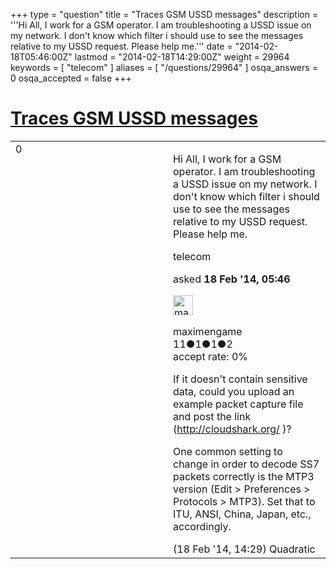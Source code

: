 +++
type = "question"
title = "Traces GSM USSD messages"
description = '''Hi All, I work for a GSM operator. I am troubleshooting a USSD issue on my network. I don&#x27;t know which filter i should use to see the messages relative to my USSD request. Please help me.'''
date = "2014-02-18T05:46:00Z"
lastmod = "2014-02-18T14:29:00Z"
weight = 29964
keywords = [ "telecom" ]
aliases = [ "/questions/29964" ]
osqa_answers = 0
osqa_accepted = false
+++

<div class="headNormal">

# [Traces GSM USSD messages](/questions/29964/traces-gsm-ussd-messages)

</div>

<div id="main-body">

<div id="askform">

<table id="question-table" style="width:100%;"><colgroup><col style="width: 50%" /><col style="width: 50%" /></colgroup><tbody><tr class="odd"><td style="width: 30px; vertical-align: top"><div class="vote-buttons"><span id="post-29964-upvote" class="ajax-command post-vote up" rel="nofollow" title="I like this post (click again to cancel)"> </span><div id="post-29964-score" class="post-score" title="current number of votes">0</div><span id="post-29964-downvote" class="ajax-command post-vote down" rel="nofollow" title="I dont like this post (click again to cancel)"> </span> <span id="favorite-mark" class="ajax-command favorite-mark" rel="nofollow" title="mark/unmark this question as favorite (click again to cancel)"> </span><div id="favorite-count" class="favorite-count"></div></div></td><td><div id="item-right"><div class="question-body"><p>Hi All, I work for a GSM operator. I am troubleshooting a USSD issue on my network. I don't know which filter i should use to see the messages relative to my USSD request. Please help me.</p></div><div id="question-tags" class="tags-container tags"><span class="post-tag tag-link-telecom" rel="tag" title="see questions tagged &#39;telecom&#39;">telecom</span></div><div id="question-controls" class="post-controls"></div><div class="post-update-info-container"><div class="post-update-info post-update-info-user"><p>asked <strong>18 Feb '14, 05:46</strong></p><img src="https://secure.gravatar.com/avatar/ddeba0cb55f7414027b34d7157b29e1b?s=32&amp;d=identicon&amp;r=g" class="gravatar" width="32" height="32" alt="maximengame&#39;s gravatar image" /><p><span>maximengame</span><br />
<span class="score" title="11 reputation points">11</span><span title="1 badges"><span class="badge1">●</span><span class="badgecount">1</span></span><span title="1 badges"><span class="silver">●</span><span class="badgecount">1</span></span><span title="2 badges"><span class="bronze">●</span><span class="badgecount">2</span></span><br />
<span class="accept_rate" title="Rate of the user&#39;s accepted answers">accept rate:</span> <span title="maximengame has no accepted answers">0%</span></p></div></div><div id="comments-container-29964" class="comments-container"><span id="29982"></span><div id="comment-29982" class="comment"><div id="post-29982-score" class="comment-score"></div><div class="comment-text"><p>If it doesn't contain sensitive data, could you upload an example packet capture file and post the link (<a href="http://cloudshark.org/">http://cloudshark.org/</a> )?</p><p>One common setting to change in order to decode SS7 packets correctly is the MTP3 version (Edit &gt; Preferences &gt; Protocols &gt; MTP3). Set that to ITU, ANSI, China, Japan, etc., accordingly.</p></div><div id="comment-29982-info" class="comment-info"><span class="comment-age">(18 Feb '14, 14:29)</span> <span class="comment-user userinfo">Quadratic</span></div></div></div><div id="comment-tools-29964" class="comment-tools"></div><div class="clear"></div><div id="comment-29964-form-container" class="comment-form-container"></div><div class="clear"></div></div></td></tr></tbody></table>

</div>

</div>

